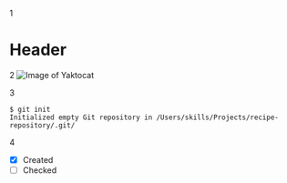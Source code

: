 1
# Header

2
![Image of Yaktocat](https://octodex.github.com/images/yaktocat.png)

3
```
$ git init
Initialized empty Git repository in /Users/skills/Projects/recipe-repository/.git/
```

4 
- [x] Created
- [ ] Checked
